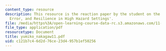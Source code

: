 ```yaml
---
content_type: resource
description: This resource is the reaction paper by the student on the topic 'Threat,
  Error, and Resilience in High Hazard Settings'.
file: /media/https%3A/open-learning-course-data-rc.s3.amazonaws.com/11-941-disaster-vulnerability-and-resilience-spring-2005/c121b7c46d2d76ce23d4957b1ef50256_yumiko_nakagaw11.pdf
file_type: application/pdf
resourcetype: Document
title: yumiko_nakagaw11.pdf
uid: c121b7c4-6d2d-76ce-23d4-957b1ef50256
---
```

